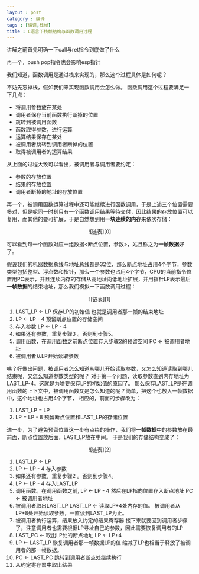 ```yaml
---
layout : post
category : 编译
tags : [编译,栈帧]
title : C语言下栈帧结构与函数调用过程
---
```


讲解之前首先明确一下call与ret指令到底做了什么

再一个，push pop指令也会影响esp指针


我们知道，函数调用是通过栈来实现的，那么这个过程具体是如何呢？

不妨先忘掉栈，假如我们来实现函数调用会怎么做。
函数调用这个过程要满足一下几点：
* 将调用参数放在某处
* 调用者保存当前函数执行断掉的位置
* 跳转到被调用函数
* 函数取得参数，进行运算
* 运算结果保存在某处
* 被调用者跳转到调用者断掉的位置
* 取得被调用者的运算结果

从上面的过程大致可以看出，被调用者与调用者要约定：
* 参数的存放位置
* 结果的存放位置
* 调用者断掉的地址的存放位置

再一个，被调用函数运算过程中还可能继续进行函数调用，于是上述三个位置需要多对，但是呢同一时刻只有一个函数调用结果等待交付，因此结果的存放位置可以复用，而其他的要可扩展，于是自然想到用**一块连续的内存**来依次存储：

<div align=center>
![链表][0]
</div>

可以看到每一个函数对应一组数据<断点位置，参数>，姑且称之为**一帧数据**好了。

假设我们的机器数据总线与地址总线都是32位，那么断点地址占用4个字节，参数类型包括整型、浮点数和指针，那么一个参数也占用4个字节，CPU的当前指令位置用PC表示，并且连续内存的存储从高地址向低地址扩展，并用指针LP表示最后**一帧数据**的结束地址，那么我们模拟一下函数调用过程：

<div align=center>
![链表][1]
</div>

1. LAST_LP <- LP      保存LP的初始值 也就是调用者那一帧的结束地址 
2. LP <- LP - 4       预留断点位置的存储空间
3. 存入参数 LP <- LP - 4
4. 如果还有参数，重复步骤3 。否则到步骤5。
5. 调用函数，在调用函数之前断点位置存入步骤2的预留空间 PC <- 被调用者地址
6. 被调用者从LP开始读取参数

咦？好像出问题，被调用者怎么知道从哪儿开始读取参数，又怎么知道读取到哪儿结束呢，又怎么知道参数类型的呢？
对于第一个问题，读取参数直到内存地址为LAST_LP-4。这就是为啥要保存LP的初始值的原因了。
那么保存LAST_LP是在调用函数的上下文中，被调用函数又是怎么知道的呢？简单，把这个也放入一帧数据中，这个地址也占用4个字节，
相应的，前面的步骤改为：
1. LAST_LP = LP
2. LP = LP - 8 预留断点位置和LAST_LP的存储位置

进一步，为了避免预留位置这一步有点绕的操作，我们将**一帧数据**中的参数放在最前面，断点位置放后面，LAST_LP放在中间。
于是我们的存储结构变成了：

<div align=center>
![链表][2]
</div>

1. LAST_LP <- LP
2. LP <- LP - 4 存入参数
3. 如果还有参数，重复步骤2 。否则到步骤4。
4. LP <- LP - 4 存入LAST_LP
5. 调用函数。在调用函数之前, LP <- LP - 4 然后在LP指向位置存入断点地址  PC <- 被调用者地址
6. 被调用者取出LAST_LP   LAST_LP <- 读取LP+4处内存的值。 被调用者从LP+8处开始读取参数，一直读到LAST_LP为止。
7. 被调用者执行运算，结果放入约定的结果寄存器
  接下来就要回到调用者步骤了，注意调用者也需要根据LP寻址自己的参数，因此需要恢复调用者的LP
8. LAST_PC <- 取出LP处的断点地址 LP <- LP+4
9. LP <- LAST_LP  恢复调用者那一帧数据LP的值 缩减了LP也相当于释放了被调用者的那一帧数据。
10. PC <- LAST_PC 跳转到调用者断点处继续执行
11. 从约定寄存器中取出结果 



[0]:/assets/resources/stack_frame_1.png
[1]:/assets/resources/stack_frame_2.png
[2]:/assets/resources/stack_frame_3.png



